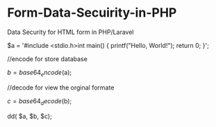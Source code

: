 # Form-Data-Secuirity-in-PHP
Data Security for HTML form in PHP/Laravel

$a = '#include <stdio.h>int main() {
   printf("Hello, World!");
   return 0;
}';

//encode for store database

$b = base64_encode($a);

//decode for view the orginal formate

$c = base64_decode($b);

dd( $a, $b, $c);
